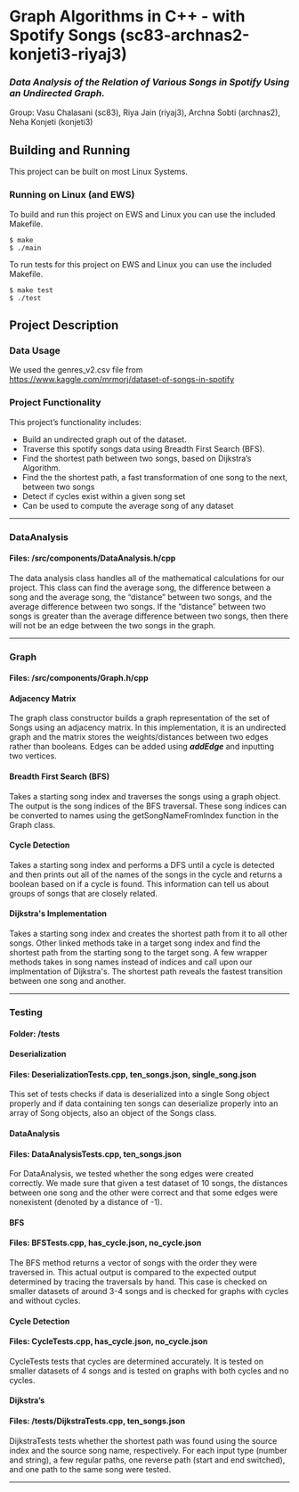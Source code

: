 # Graph Algorithms in C++ - with Spotify Songs (sc83-archnas2-konjeti3-riyaj3)
### *Data Analysis of the Relation of Various Songs in Spotify Using an Undirected Graph.*
Group: Vasu Chalasani (sc83), Riya Jain (riyaj3), Archna Sobti (archnas2), Neha Konjeti (konjeti3)
## Building and Running
This project can be built on most Linux Systems. <br/>
### Running on Linux (and EWS)
To build and run this project on EWS and Linux you can use the included Makefile. <br/>

```
$ make
$ ./main
```

To run tests for this project on EWS and Linux you can use the included Makefile. <br/>

```
$ make test
$ ./test
```


## Project Description
### Data Usage
We used the genres_v2.csv file from https://www.kaggle.com/mrmorj/dataset-of-songs-in-spotify <br/>
### Project Functionality
This project’s functionality includes: <br/>
- Build an undirected graph out of the dataset.
- Traverse this spotify songs data using Breadth First Search (BFS). 
- Find the shortest path between two songs, based on Dijkstra’s Algorithm. 
- Find the the shortest path, a fast transformation of one song to the next, between two songs
- Detect if cycles exist within a given song set
- Can be used to compute the average song of any dataset

- - - -
### DataAnalysis
#### Files: /src/components/DataAnalysis.h/cpp
The data analysis class handles all of the mathematical calculations for our project. This class can find the average song, the difference between a song and the average song, the “distance” between two songs, and the average difference between two songs. If the “distance” between two songs is greater than the average difference between two songs, then there will not be an edge between the two songs in the graph.
- - - -
### Graph
#### Files: /src/components/Graph.h/cpp

#### Adjacency Matrix
The graph class constructor builds a graph representation of the set of Songs using an adjacency matrix. In this implementation, it is an undirected graph and the matrix stores the weights/distances between two edges rather than booleans. Edges can be added using ***addEdge*** and inputting two vertices.

#### Breadth First Search (BFS)
Takes a starting song index and traverses the songs using a graph object. The output is the song indices of the BFS traversal. These song indices can be converted to names using the getSongNameFromIndex function in the Graph class. 

#### Cycle Detection 
Takes a starting song index and performs a DFS until a cycle is detected and then prints out all of the names of the songs in the cycle and returns a boolean based on if a cycle is found. This information can tell us about groups of songs that are closely related.

#### Dijkstra's Implementation
Takes a starting song index and creates the shortest path from it to all other songs. Other linked methods take in a target song index and find the shortest path from the starting song to the target song. A few wrapper methods takes in song names instead of indices and call upon our implmentation of Dijkstra's. The shortest path reveals the fastest transition between one song and another.
- - - -
### Testing
#### Folder: /tests

#### Deserialization
#### Files: DeserializationTests.cpp, ten_songs.json, single_song.json
This set of tests checks if data is deserialized into a single Song object properly and if data containing ten songs can deserialize properly into an array of Song objects, also an object of the Songs class.

#### DataAnalysis
#### Files: DataAnalysisTests.cpp, ten_songs.json
For DataAnalysis, we tested whether the song edges were created correctly. We made sure that given a test dataset of 10 songs, the distances between one song and the other were correct and that some edges were nonexistent (denoted by a distance of -1).

#### BFS
#### Files: BFSTests.cpp, has_cycle.json, no_cycle.json
The BFS method returns a vector of songs with the order they were traversed in. This actual output is compared to the expected output determined by tracing the traversals by hand. This case is checked on smaller datasets of around 3-4 songs and is checked for graphs with cycles and without cycles. 

#### Cycle Detection 
#### Files: CycleTests.cpp,  has_cycle.json, no_cycle.json
CycleTests tests that cycles are determined accurately. It is tested on smaller datasets of 4 songs and is tested on graphs with both cycles and no cycles. 

#### Dijkstra’s
#### Files: /tests/DijkstraTests.cpp, ten_songs.json
DijkstraTests tests whether the shortest path was found using the source index and the source song name, respectively. For each input type (number and string), a few regular paths, one reverse path (start and end switched), and one path to the same song were tested.
- - - -

